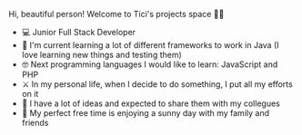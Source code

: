 Hi, beautiful person! Welcome to Tici's projects space 💁‍♀️

  - 💻 Junior Full Stack Developer
  - 📓 I'm current learning a lot of different frameworks to work in Java (I love learning new things and testing them)
  - 🤓 Next programming languages I would like to learn: JavaScript and PHP
  - ⚔ In my personal life, when I decide to do something, I put all my efforts on it
  - 💬 I have a lot of ideas and expected to share them with my collegues
  - 🍻 My perfect free time is enjoying a sunny day with my family and friends
  
